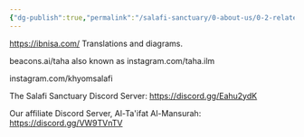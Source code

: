 ```yaml
---
{"dg-publish":true,"permalink":"/salafi-sanctuary/0-about-us/0-2-related-links/","created":"2024-12-23T00:30:47.097-05:00","updated":"2024-12-23T15:29:35.384-05:00"}
---
```


https://ibnisa.com/
Translations and diagrams.

beacons.ai/taha
also known as instagram.com/taha.ilm

instagram.com/khyomsalafi

The Salafi Sanctuary Discord Server: https://discord.gg/Eahu2ydK

Our affiliate Discord Server, Al-Ta'ifat Al-Mansurah: https://discord.gg/VW9TVnTV

